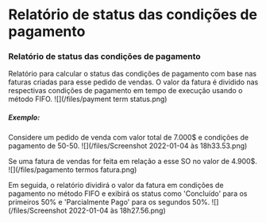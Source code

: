 # Relatório de status das condições de pagamento



### Relatório de status das condições de pagamento


Relatório para calcular o status das condições de pagamento com base nas faturas criadas para esse pedido de vendas. O valor da fatura é dividido nas respectivas condições de pagamento em tempo de execução usando o método FIFO.
![](/files/payment term status.png)


##### Exemplo:


Considere um pedido de venda com valor total de 7.000$ e condições de pagamento de 50-50.
![](/files/Screenshot 2022-01-04 às 18h33.53.png)


Se uma fatura de vendas for feita em relação a esse SO no valor de 4.900$.
![](/files/pagamento termos fatura.png)


Em seguida, o relatório dividirá o valor da fatura em condições de pagamento no método FIFO e exibirá os status como 'Concluído' para os primeiros 50% e 'Parcialmente Pago' para os segundos 50%.
![](/files/Screenshot 2022-01-04 às 18h27.56.png)




